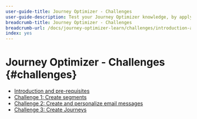 ```yaml
---
user-guide-title: Journey Optimizer - Challenges
user-guide-description: Test your Journey Optimizer knowledge, by applying what you have learned to solving real life use cases.
breadcrumb-title: Journey Optimizer - Challenges
breadcrumb-url: /docs/journey-optimizer-learn/challenges/introduction-and-pre-requisites.html
index: yes
---
```


# Journey Optimizer - Challenges {#challenges}

+ [Introduction and pre-requisites](/help/challenges/introduction-and-pre-requisites.md)
+ [Challenge 1: Create segments](/help/challenges/create-segments-challenge.md)
+ [Challenge 2: Create and personalize email messages](/help/challenges/create-and-personalize-emails-challenge.md)
+ [Challenge 3: Create Journeys](/help/challenges/create-journeys-challenge.md)
  